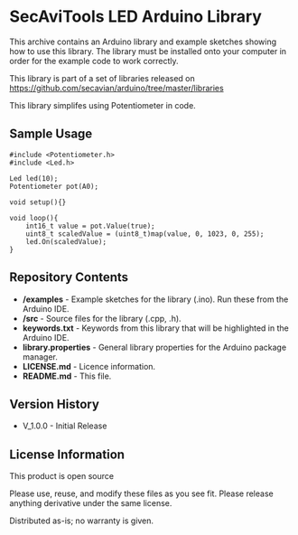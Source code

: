 SecAviTools LED Arduino Library
========================================

This archive contains an Arduino library and example sketches showing how to use this library. The library must be installed onto your computer in order for the example code to work correctly.

This library is part of a set of libraries released on https://github.com/secavian/arduino/tree/master/libraries

This library simplifes using Potentiometer in code.

Sample Usage
-------------------
    #include <Potentiometer.h>
    #include <Led.h>
    
    Led led(10);
    Potentiometer pot(A0);
    
    void setup(){}
    
    void loop(){
        int16_t value = pot.Value(true);
        uint8_t scaledValue = (uint8_t)map(value, 0, 1023, 0, 255);
        led.On(scaledValue);
    }

Repository Contents
-------------------

* **/examples** - Example sketches for the library (.ino). Run these from the Arduino IDE. 
* **/src** - Source files for the library (.cpp, .h).
* **keywords.txt** - Keywords from this library that will be highlighted in the Arduino IDE. 
* **library.properties** - General library properties for the Arduino package manager. 
* **LICENSE.md** - Licence information.
* **README.md** - This file.

Version History
---------------
* V_1.0.0 - Initial Release

License Information
-------------------

This product is open source

Please use, reuse, and modify these files as you see fit. Please release anything derivative under the same license.

Distributed as-is; no warranty is given.
